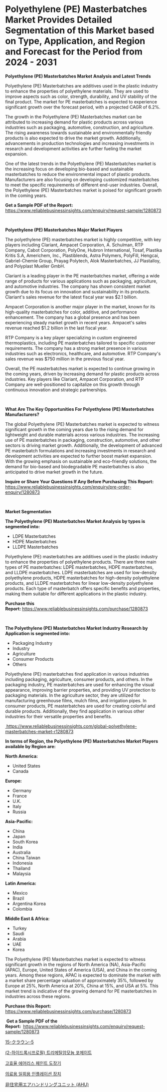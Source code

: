 <p><h1>Polyethylene (PE) Masterbatches Market Provides Detailed Segmentation of this Market based on Type, Application, and Region and Forecast for the Period from 2024 - 2031</h1></p><p><strong>Polyethylene (PE) Masterbatches Market Analysis and Latest Trends</strong></p>
<p><p>Polyethylene (PE) Masterbatches are additives used in the plastic industry to enhance the properties of polyethylene materials. They are used to improve aspects such as color, strength, durability, and UV stability of the final product. The market for PE masterbatches is expected to experience significant growth over the forecast period, with a projected CAGR of 6.2%.</p><p>The growth in the Polyethylene (PE) Masterbatches market can be attributed to increasing demand for plastic products across various industries such as packaging, automotive, construction, and agriculture. The rising awareness towards sustainable and environmentally friendly products is also expected to drive the market growth. Additionally, advancements in production technologies and increasing investments in research and development activities are further fueling the market expansion.</p><p>One of the latest trends in the Polyethylene (PE) Masterbatches market is the increasing focus on developing bio-based and sustainable masterbatches to reduce the environmental impact of plastic products. Manufacturers are also focusing on developing customized masterbatches to meet the specific requirements of different end-user industries. Overall, the Polyethylene (PE) Masterbatches market is poised for significant growth in the coming years.</p></p>
<p><strong>Get a Sample PDF of the Report:&nbsp;</strong> <a href="https://www.reliablebusinessinsights.com/enquiry/request-sample/1280873">https://www.reliablebusinessinsights.com/enquiry/request-sample/1280873</a></p>
<p>&nbsp;</p>
<p><strong>Polyethylene (PE) Masterbatches Major Market Players</strong></p>
<p><p>The polyethylene (PE) masterbatches market is highly competitive, with key players including Clariant, Ampacet Corporation, A. Schulman, RTP Company, Cabot Corporation, PolyOne, Hubron International, Tosaf, Plastika Kritis S.A, Americhem, Inc., Plastiblends, Astra Polymers, PolyFill, Hengcai, Gabriel-Chemie Group, Prayag Polytech, Alok Masterbatches, JJ Plastalloy, and Polyplast Mueller GmbH.</p><p>Clariant is a leading player in the PE masterbatches market, offering a wide range of products for various applications such as packaging, agriculture, and automotive industries. The company has shown consistent market growth due to its focus on innovation and sustainability in its products. Clariant's sales revenue for the latest fiscal year was $2.1 billion.</p><p>Ampacet Corporation is another major player in the market, known for its high-quality masterbatches for color, additive, and performance enhancement. The company has a global presence and has been experiencing steady market growth in recent years. Ampacet's sales revenue reached $1.2 billion in the last fiscal year.</p><p>RTP Company is a key player specializing in custom engineered thermoplastics, including PE masterbatches tailored to specific customer requirements. The company has a strong market presence in various industries such as electronics, healthcare, and automotive. RTP Company's sales revenue was $750 million in the previous fiscal year.</p><p>Overall, the PE masterbatches market is expected to continue growing in the coming years, driven by increasing demand for plastic products across industries. Key players like Clariant, Ampacet Corporation, and RTP Company are well-positioned to capitalize on this growth through continuous innovation and strategic partnerships.</p></p>
<p>&nbsp;</p>
<p><strong>What Are The Key Opportunities For Polyethylene (PE) Masterbatches Manufacturers?</strong></p>
<p><p>The global Polyethylene (PE) Masterbatches market is expected to witness significant growth in the coming years due to the rising demand for lightweight and durable materials across various industries. The increasing use of PE masterbatches in packaging, construction, automotive, and other sectors is driving market growth. Additionally, the development of advanced PE masterbatch formulations and increasing investments in research and development activities are expected to further boost market expansion. With the growing emphasis on sustainable and eco-friendly solutions, the demand for bio-based and biodegradable PE masterbatches is also anticipated to drive market growth in the future.</p></p>
<p><strong>Inquire or Share Your Questions If Any Before Purchasing This Report:</strong> <a href="https://www.reliablebusinessinsights.com/enquiry/pre-order-enquiry/1280873">https://www.reliablebusinessinsights.com/enquiry/pre-order-enquiry/1280873</a></p>
<p>&nbsp;</p>
<p><strong>Market Segmentation</strong></p>
<p><strong>The Polyethylene (PE) Masterbatches Market Analysis by types is segmented into:</strong></p>
<p><ul><li>LDPE Masterbatches</li><li>HDPE Masterbatches</li><li>LLDPE Masterbatches</li></ul></p>
<p><p>Polyethylene (PE) masterbatches are additives used in the plastic industry to enhance the properties of polyethylene products. There are three main types of PE masterbatches: LDPE masterbatches, HDPE masterbatches, and LLDPE masterbatches. LDPE masterbatches are used for low-density polyethylene products, HDPE masterbatches for high-density polyethylene products, and LLDPE masterbatches for linear low-density polyethylene products. Each type of masterbatch offers specific benefits and properties, making them suitable for different applications in the plastic industry.</p></p>
<p><strong>Purchase this Report:&nbsp;</strong><a href="https://www.reliablebusinessinsights.com/purchase/1280873">https://www.reliablebusinessinsights.com/purchase/1280873</a></p>
<p>&nbsp;</p>
<p><strong>The Polyethylene (PE) Masterbatches Market Industry Research by Application is segmented into:</strong></p>
<p><ul><li>Packaging Industry</li><li>Industry</li><li>Agriculture</li><li>Consumer Products</li><li>Others</li></ul></p>
<p><p>Polyethylene (PE) masterbatches find application in various industries including packaging, agriculture, consumer products, and others. In the packaging industry, PE masterbatches are used for enhancing the visual appearance, improving barrier properties, and providing UV protection to packaging materials. In the agriculture sector, they are utilized for manufacturing greenhouse films, mulch films, and irrigation pipes. In consumer products, PE masterbatches are used for creating colorful and durable products. Additionally, they find application in various other industries for their versatile properties and benefits.</p></p>
<p><a href="https://www.reliablebusinessinsights.com/global-polyethylene-masterbatches-market-r1280873">&nbsp;https://www.reliablebusinessinsights.com/global-polyethylene-masterbatches-market-r1280873</a></p>
<p><strong>In terms of Region, the Polyethylene (PE) Masterbatches Market Players available by Region are:</strong></p>
<p>
    <p> <strong> North America: </strong>
        <ul>
            <li>United States</li>
            <li>Canada</li>
        </ul>
        </p> 
    <p> <strong> Europe: </strong>
        <ul>
            <li>Germany</li>
            <li>France</li>
            <li>U.K.</li>
            <li>Italy</li>
            <li>Russia</li>
        </ul>
        </p> 
    <p> <strong> Asia-Pacific: </strong>
        <ul>
            <li>China</li>
            <li>Japan</li>
            <li>South Korea</li>
            <li>India</li>
            <li>Australia</li>
            <li>China Taiwan</li>
            <li>Indonesia</li>
            <li>Thailand</li>
            <li>Malaysia</li>
        </ul>
        </p> 
    <p> <strong> Latin America: </strong>
        <ul>
            <li>Mexico</li>
            <li>Brazil</li>
            <li>Argentina Korea</li>
            <li>Colombia</li>
        </ul>
        </p> 
    <p> <strong> Middle East & Africa: </strong>
        <ul>
            <li>Turkey</li>
            <li>Saudi</li>
            <li>Arabia</li>
            <li>UAE</li>
            <li>Korea</li>
        </ul>
    </p>
    </p>
<p><p>The Polyethylene (PE) Masterbatches market is expected to witness significant growth in the regions of North America (NA), Asia-Pacific (APAC), Europe, United States of America (USA), and China in the coming years. Among these regions, APAC is expected to dominate the market with a market share percentage valuation of approximately 35%, followed by Europe at 25%, North America at 20%, China at 15%, and USA at 5%. This market trend is indicative of the growing demand for PE masterbatches in industries across these regions.</p></p>
<p><strong>Purchase this Report: </strong><a href="https://www.reliablebusinessinsights.com/purchase/1280873">https://www.reliablebusinessinsights.com/purchase/1280873</a></p>
<p>&nbsp;<strong>Get a Sample PDF of the Report:&nbsp;&nbsp;</strong><a href="https://www.reliablebusinessinsights.com/enquiry/request-sample/1280873">https://www.reliablebusinessinsights.com/enquiry/request-sample/1280873</a></p>
<p><strong></strong></p>
<p><p><a href="https://github.com/laurenreichert/Market-Research-Report-List-1/blob/main/613121298710.md">15-クラウン-5</a></p><p><a href="https://medium.com/@eloisadavis47/2-%ED%95%98%EC%9D%B4%EB%93%9C%EB%A1%9D%EC%8B%9C-%ED%94%84%EB%A1%9C%ED%95%84-%ED%8A%B8%EB%A6%AC%EB%A9%94%ED%8B%B8%EC%95%84%EB%AF%BC-%ED%8F%AC%EB%A5%B4%EB%A9%94%EC%9D%B4%ED%8A%B8-%EC%8B%9C%EC%9E%A5-%EC%8B%9C%EC%9E%A5-cagr-%EC%8B%9C%EC%9E%A5-%EB%8F%99%ED%96%A5-%EB%B0%8F-%EC%84%B1%EC%9E%A5-%EC%A0%84%EB%9E%B5%EC%97%90-%EB%8C%80%ED%95%9C-%ED%86%B5%EC%B0%B0%EB%A0%A5-ad95d3abadf2">(2-하이드록시프로필) 트리메틸암모늄 포메이트</a></p><p><a href="https://github.com/konokaryan/Market-Research-Report-List-1/blob/main/304276790154.md">고효율 에어리스 페인트 도장기</a></p><p><a href="https://github.com/vss5505pa7z1p/Market-Research-Report-List-2/blob/main/2243176103487.md">의료용 일회용 인플레이션 장치</a></p><p><a href="https://medium.com/@jacksonmith1931/%E9%9D%9E%E5%B1%85%E4%BD%8F%E7%94%A8%E7%A9%BA%E6%B0%97%E5%8F%96%E3%82%8A%E6%89%B1%E3%81%84%E3%83%A6%E3%83%8B%E3%83%83%E3%83%88-ahu-%E5%B8%82%E5%A0%B4-%E5%B8%82%E5%A0%B4cagr-%E5%B8%82%E5%A0%B4%E3%83%88%E3%83%AC%E3%83%B3%E3%83%89-%E3%81%8A%E3%82%88%E3%81%B3%E6%88%90%E9%95%B7%E6%88%A6%E7%95%A5%E3%81%AB%E9%96%A2%E3%81%99%E3%82%8B%E6%B4%9E%E5%AF%9F-8aebd4c96e69">非住宅用エアハンドリングユニット (AHU)</a></p></p>